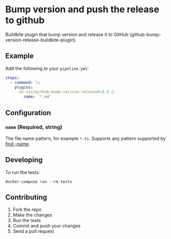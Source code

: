 # Bump version and push the release to github

Buildkite plugin that bump version and release it to GitHub (github-bump-version-release-buildkite-plugin).

## Example

Add the following to your `pipeline.yml`:

```yml
steps:
  - command: ls
    plugins:
      dx-oss/github-bump-version-release#v0.0.1:
        name: '*.md'
```

## Configuration

### `name` (Required, string)

The file name pattern, for example `*.ts`. Supports any pattern supported by [find -name](http://man7.org/linux/man-pages/man1/find.1.html).

## Developing

To run the tests:

```shell
docker-compose run --rm tests
```

## Contributing

1. Fork the repo
2. Make the changes
3. Run the tests
4. Commit and push your changes
5. Send a pull request